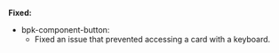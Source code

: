 **Fixed:**
- bpk-component-button:
  - Fixed an issue that prevented accessing a card with a keyboard.
